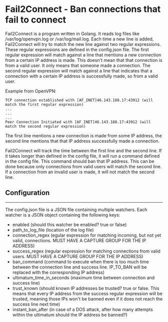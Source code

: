 Fail2Connect - Ban connections that fail to connect
===========================================================
Fail2Connect is a program written in Golang. It reads log files like /var/log/openvpn.log or /var/log/mail.log. Each time
a new line is added, Fail2Connect will try to match the new line against two regular expressions. These regular expressions are
defined in the config.json file. The first regular expression will match against a line that mentions a new connection from a certain IP address is made.
This doesn't mean that that connection is from a valid user. It only means that someone made a connection. The second regular expression
will match against a line that indicates that a connection with a certain IP address is successfully made, so from a valid user.

Example from OpenVPN:


```
TCP connection established with [AF_INET]46.143.188.17:43912 (will match the first regular expression)
...
...
...
Peer Connection Initiated with [AF_INET]46.143.188.17:43912 (will match the second regular expression)
```



The first line mentions a new connection is made from some IP address, the second line mentions that that IP address
successfully made a connection.

Fail2Connect will track the time between the first line and the second line. If it takes longer than defined in the
config file, it will run a command defined in the config file. This command should ban that IP address. This can be done
because only connections from valid users will match the second line. If a connection from an invalid user is made, it will not
match the second line.


## Configuration
--------------------------------------------------------
The config.json file is a JSON file containing multiple watchers. Each watcher is a JSON object containing the following
keys:

- enabled (should this watcher be enabled? true or false)
- path_to_log_file (location of the log file)
- connection_regex (egular expression for matching incoming, but not yet valid, connections. MUST HAVE A CAPTURE GROUP FOR THE IP ADDRESS)
- success_regex (regular expression for matching connections from valid users. MUST HAVE A CAPTURE GROUP FOR THE IP ADDRESS)
- ban_command (command to execute when there is too much time between the connection line and success line. IP_TO_BAN will be replaced with the corresponding IP address)
- ultimatum_time_in_seconds (maximum time between connection and success line)
- trust_known (should known IP addresses be trusted? true or false. This means that every IP address from the success regular expression will be trusted, meaning those IPs won't be banned even if it does not reach the success line next time)
- instant_ban_after (in case of a DOS attack, after how many attempts within the ultimatum should the IP address be banned?)